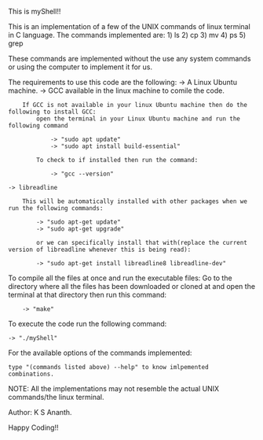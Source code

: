 This is myShell!!

This is an implementation of a few of the UNIX commands of linux terminal in C language.
The commands implemented are:
    1) ls
    2) cp
    3) mv
    4) ps
    5) grep

These commands are implemented without the use any system commands or using the computer to implement it for us.

The requirements to use this code are the following:
    -> A Linux Ubuntu machine.
    -> GCC available in the linux machine to comile the code.

        If GCC is not available in your linux Ubuntu machine then do the following to install GCC:
            open the terminal in your Linux Ubuntu machine and run the following command

                -> "sudo apt update"
                -> "sudo apt install build-essential"

            To check to if installed then run the command:

                -> "gcc --version"

    -> libreadline

        This will be automatically installed with other packages when we run the following commands:

            -> "sudo apt-get update"
            -> "sudo apt-get upgrade"

            or we can specifically install that with(replace the current version of libreadline whenever this is being read):

            -> "sudo apt-get install libreadline8 libreadline-dev"

To compile all the files at once and run the executable files:
    Go to the directory where all the files has been downloaded or cloned at and open the terminal at that directory then
    run this command:
        
        -> "make"

To execute the code run the following command:

    -> "./myShell"

For the available options of the commands implemented:

    type "(commands listed above) --help" to know imlpemented combinations.

NOTE: All the implementations may not resemble the actual UNIX commands/the linux terminal.


Author: K S Ananth.
 
Happy Coding!!
